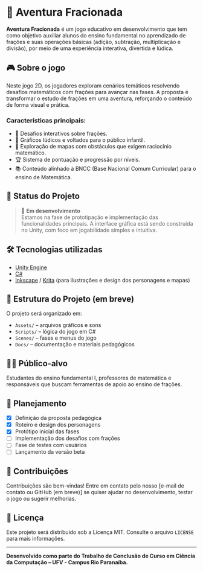 # 🧩 Aventura Fracionada

**Aventura Fracionada** é um jogo educativo em desenvolvimento que tem como objetivo auxiliar alunos do ensino fundamental no aprendizado de frações e suas operações básicas (adição, subtração, multiplicação e divisão), por meio de uma experiência interativa, divertida e lúdica.

## 🎮 Sobre o jogo

Neste jogo 2D, os jogadores exploram cenários temáticos resolvendo desafios matemáticos com frações para avançar nas fases. A proposta é transformar o estudo de frações em uma aventura, reforçando o conteúdo de forma visual e prática.

### Características principais:
- 🧠 Desafios interativos sobre frações.
- 🎨 Gráficos lúdicos e voltados para o público infantil.
- 🧭 Exploração de mapas com obstáculos que exigem raciocínio matemático.
- 🏆 Sistema de pontuação e progressão por níveis.
- 📚 Conteúdo alinhado à BNCC (Base Nacional Comum Curricular) para o ensino de Matemática.

## 🚧 Status do Projeto

> 🚀 **Em desenvolvimento**  
Estamos na fase de prototipação e implementação das funcionalidades principais. A interface gráfica está sendo construída no Unity, com foco em jogabilidade simples e intuitiva.

## 🛠️ Tecnologias utilizadas

- [Unity Engine](https://unity.com/)
- [C#](https://learn.microsoft.com/en-us/dotnet/csharp/)
- [Inkscape](https://inkscape.org/) / [Krita](https://krita.org/) (para ilustrações e design dos personagens e mapas)

## 📁 Estrutura do Projeto (em breve)

O projeto será organizado em:
- `Assets/` – arquivos gráficos e sons
- `Scripts/` – lógica do jogo em C#
- `Scenes/` – fases e menus do jogo
- `Docs/` – documentação e materiais pedagógicos

## 👨‍🏫 Público-alvo

Estudantes do ensino fundamental I, professores de matemática e responsáveis que buscam ferramentas de apoio ao ensino de frações.

## 📅 Planejamento

- [x] Definição da proposta pedagógica
- [x] Roteiro e design dos personagens
- [x] Protótipo inicial das fases
- [ ] Implementação dos desafios com frações
- [ ] Fase de testes com usuários
- [ ] Lançamento da versão beta

## 🤝 Contribuições

Contribuições são bem-vindas! Entre em contato pelo nosso [e-mail de contato ou GitHub (em breve)] se quiser ajudar no desenvolvimento, testar o jogo ou sugerir melhorias.

## 📄 Licença

Este projeto será distribuído sob a Licença MIT. Consulte o arquivo `LICENSE` para mais informações.

---

**Desenvolvido como parte do Trabalho de Conclusão de Curso em Ciência da Computação – UFV - Campus Rio Paranaíba.**
